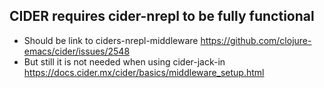 ## CIDER requires cider-nrepl to be fully functional

- Should be link to ciders-nrepl-middleware https://github.com/clojure-emacs/cider/issues/2548
- But still it is not needed when using cider-jack-in https://docs.cider.mx/cider/basics/middleware_setup.html
